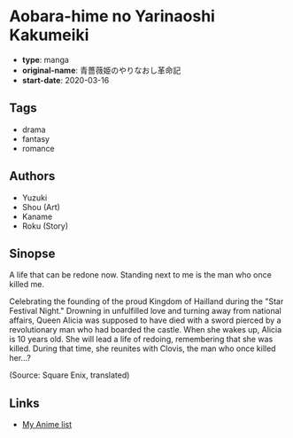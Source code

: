 # Aobara-hime no Yarinaoshi Kakumeiki

-   **type**: manga
-   **original-name**: 青薔薇姫のやりなおし革命記
-   **start-date**: 2020-03-16

## Tags

-   drama
-   fantasy
-   romance

## Authors

-   Yuzuki
-   Shou (Art)
-   Kaname
-   Roku (Story)

## Sinopse

A life that can be redone now. Standing next to me is the man who once killed me.

Celebrating the founding of the proud Kingdom of Hailland during the "Star Festival Night." Drowning in unfulfilled love and turning away from national affairs, Queen Alicia was supposed to have died with a sword pierced by a revolutionary man who had boarded the castle. When she wakes up, Alicia is 10 years old. She will lead a life of redoing, remembering that she was killed. During that time, she reunites with Clovis, the man who once killed her...?

(Source: Square Enix, translated)

## Links

-   [My Anime list](https://myanimelist.net/manga/132458/Aobara-hime_no_Yarinaoshi_Kakumeiki)

